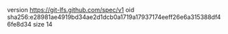version https://git-lfs.github.com/spec/v1
oid sha256:e28981ae4919bd34ae2d1dcb0a1719a17937174eeff26e6a315388df46fe8d34
size 14
